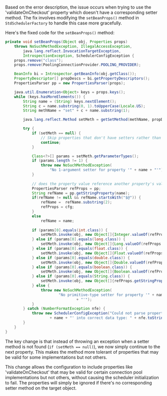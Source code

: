 Based on the error description, the issue occurs when trying to use the 'validateOnCheckout' property which doesn't have a corresponding setter method. The fix involves modifying the `setBeanProps()` method in `StdSchedulerFactory` to handle this case more gracefully.

Here's the fixed code for the `setBeanProps()` method:

```java
private void setBeanProps(Object obj, Properties props)
    throws NoSuchMethodException, IllegalAccessException,
        java.lang.reflect.InvocationTargetException,
        IntrospectionException, SchedulerConfigException {
    props.remove("class");
    props.remove(PoolingConnectionProvider.POOLING_PROVIDER);

    BeanInfo bi = Introspector.getBeanInfo(obj.getClass());
    PropertyDescriptor[] propDescs = bi.getPropertyDescriptors();
    PropertiesParser pp = new PropertiesParser(props);

    java.util.Enumeration<Object> keys = props.keys();
    while (keys.hasMoreElements()) {
        String name = (String) keys.nextElement();
        String c = name.substring(0, 1).toUpperCase(Locale.US);
        String methName = "set" + c + name.substring(1);

        java.lang.reflect.Method setMeth = getSetMethod(methName, propDescs);

        try {
            if (setMeth == null) {
                // Skip properties that don't have setters rather than throwing exception
                continue;
            }

            Class<?>[] params = setMeth.getParameterTypes();
            if (params.length != 1) {
                throw new NoSuchMethodException(
                    "No 1-argument setter for property '" + name + "'");
            }
            
            // does the property value reference another property's value? If so, swap to look at its value
            PropertiesParser refProps = pp;
            String refName = pp.getStringProperty(name);
            if(refName != null && refName.startsWith("$@")) {
                refName =  refName.substring(2);
                refProps = cfg;
            }
            else
                refName = name;
            
            if (params[0].equals(int.class)) {
                setMeth.invoke(obj, new Object[]{Integer.valueOf(refProps.getIntProperty(refName))});
            } else if (params[0].equals(long.class)) {
                setMeth.invoke(obj, new Object[]{Long.valueOf(refProps.getLongProperty(refName))});
            } else if (params[0].equals(float.class)) {
                setMeth.invoke(obj, new Object[]{Float.valueOf(refProps.getFloatProperty(refName))});
            } else if (params[0].equals(double.class)) {
                setMeth.invoke(obj, new Object[]{Double.valueOf(refProps.getDoubleProperty(refName))});
            } else if (params[0].equals(boolean.class)) {
                setMeth.invoke(obj, new Object[]{Boolean.valueOf(refProps.getBooleanProperty(refName))});
            } else if (params[0].equals(String.class)) {
                setMeth.invoke(obj, new Object[]{refProps.getStringProperty(refName)});
            } else {
                throw new NoSuchMethodException(
                        "No primitive-type setter for property '" + name
                                + "'");
            }
        } catch (NumberFormatException nfe) {
            throw new SchedulerConfigException("Could not parse property '"
                    + name + "' into correct data type: " + nfe.toString());
        }
    }
}
```

The key change is that instead of throwing an exception when a setter method is not found (`if (setMeth == null)`), we now simply continue to the next property. This makes the method more tolerant of properties that may be valid for some implementations but not others.

This change allows the configuration to include properties like 'validateOnCheckout' that may be valid for certain connection pool implementations but not others, without causing the scheduler initialization to fail. The properties will simply be ignored if there's no corresponding setter method on the target object.